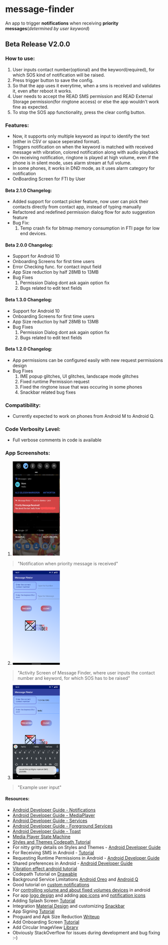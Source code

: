 # message-finder
An app to trigger **notifications** when receiving **priority messages**(*determined by user keyword*) 

## Beta Release V2.0.0

### How to use:

  1. User inputs contact number(optional) and the keyword(required), for which SOS kind of notification will be raised.
  2. Press trigger button to save the config.
  3. So that the app uses it everytime, when a sms is received and validates it, even after reboot it works.
  4. User needs to accept the READ SMS permission and READ External Storage permission(for ringtone access) or else the app wouldn't work fine as expected.
  5. To stop the SOS app functionality, press the clear config button.

### Features:
  
  - Now, it supports only multiple keyword as input to identify the text (either in CSV or space seperated format).
  - Triggers notification on when the keyword is matched with received message with vibration, colored notification along with audio playback
  - On receiving notification, ringtone is played at high volume, even if the phone is in silent mode, uses alarm stream at full volume.
  - In some phones, it works in DND mode, as it uses alarm category for notification
  - OnBoarding Screen for FTI by User
  
#### Beta 2.1.0 Changelog:
  - Added support for contact picker feature, now user can pick their contacts directly from contact app, instead of typing manually
  - Refactored and redefined permission dialog flow for auto suggestion feature
  - Bug Fix:
    1. Temp crash fix for bitmap memory consumption in FTI page for low end devices.
    
#### Beta 2.0.0 Changelog:
  - Support for Android 10 
  - Onboarding Screens for first time users
  - Error Checking func. for contact input field
  - App Size reduction by half 28MB to 13MB
  - Bug Fixes
    1. Permission Dialog dont ask again option fix
    2. Bugs related to edit text fields


#### Beta 1.3.0 Changelog:
  - Support for Android 10 
  - Onboarding Screens for first time users
  - App Size reduction by half 28MB to 13MB
  - Bug Fixes
    1. Permission Dialog dont ask again option fix
    2. Bugs related to edit text fields


#### Beta 1.2.0 Changelog:  
 
  - App permissions can be configured easily with new request permissions design
  - Bug Fixes
    1. IME popup glitches, UI glitches, landscape mode glitches
    2. Fixed runtime Permission request
    3. Fixed the ringtone issue that was occuring in some phones
    4. Snackbar related bug fixes
    

### Compatibility: 

  - Currently expected to work on phones from Android M to Android Q.

### Code Verbosity Level: 

  - Full verbose comments in code is available

### App Screenshots:

  1. <img src="https://github.com/saiga006/message-finder/blob/master/App_Notification.png" width="150" height="300">
     
  > "Notification when priority message is received"
  
  2. <img src="https://github.com/saiga006/message-finder/blob/master/Activity_Screen.png" width="150" height="300">
  
  > "Activity Screen of Message Finder, where user inputs the contact number and keyword, for which SOS has to be raised"
  
  3. <img src="https://github.com/saiga006/message-finder/blob/master/Input_Field_ActivityScreen.png" width="150" height="300">
  
  > "Example user input"

#### Resources:
  - [Android Developer Guide - Notifications](https://developer.android.com/guide/topics/ui/notifiers/notifications)
  - [Android Developer Guide - MediaPlayer](https://developer.android.com/guide/topics/media/mediaplayer)
  - [Android Developer Guide - Services](https://developer.android.com/guide/components/services)
  - [Android Developer Guide - Foreground Services](https://developer.android.com/guide/components/services#Foreground)
  - [Android Developer Guide - Toast](https://developer.android.com/guide/topics/ui/notifiers/toasts)
  - [Media Player State Machine](https://developer.android.com/images/mediaplayer_state_diagram.gif)
  - [Styles and Themes Codepath Tutorial](https://guides.codepath.com/android/Styles-and-Themes)
  - For nitty gritty details on Styles and Themes - [Android Developer Guide](https://developer.android.com/guide/topics/ui/look-and-feel/themes)
  - For Receiving SMS in Android - [Tutorial](https://google-developer-training.github.io/android-developer-phone-sms-course/Lesson%202/2_p_2_sending_sms_messages.html)
  - Requesting Runtime Permissions in Android - [Android Developer Guide](https://developer.android.com/training/permissions/requesting#perm-check)
  - Shared preferences in Android - [Android Developer Guide](https://developer.android.com/training/data-storage/shared-preferences) 
  - [Vibration effect android tutorial](https://proandroiddev.com/using-vibrate-in-android-b0e3ef5d5e07)
  - Codepath Tutorial on [Drawable](https://guides.codepath.com/android/drawables)
  - Background Service Limitations [Android Oreo](https://developer.android.com/about/versions/oreo/background#services) and [Android Q](https://developer.android.com/guide/components/activities/background-starts)
  - Good tutorial on [custom notifications](https://medium.com/hootsuite-engineering/custom-notifications-for-android-ac10ca67a08c)
  - For [controlling volume and about fixed volumes devices](https://developer.android.com/guide/topics/media-apps/volume-and-earphones) in android
  - For app [logo design](https://www.freelogodesign.org/) and adding [app icons](https://medium.com/@ujikit/add-icons-to-the-android-application-from-android-studio-ide-cd1af9348749) and [notification icons](https://developer.android.com/studio/write/image-asset-studio?hl=de#create-notification)
  - Adding Splash Screen [Tutorial](https://android.jlelse.eu/launch-screen-in-android-the-right-way-aca7e8c31f52)
  - Integration [Material Design](https://github.com/material-components/material-components-android/blob/master/docs/getting-started.md)
    and customizing [Snackbar](https://material.io/develop/android/components/snackbars)
  - App Signing [Tutorial](https://youtu.be/akDXw9n3gFY)
  - Proguard and Apk Size Reduction [Writeup](https://medium.com/androiddevelopers/practical-proguard-rules-examples-5640a3907dc9)
  - Add Onboarding Screen [Tutorial](https://www.youtube.com/watch?v=byLKoPgB7yA)
  - Add Circular ImageView [Library](https://github.com/hdodenhof/CircleImageView)
  - Obviously StackOverflow for issues during development and bug fixing :-)
  
